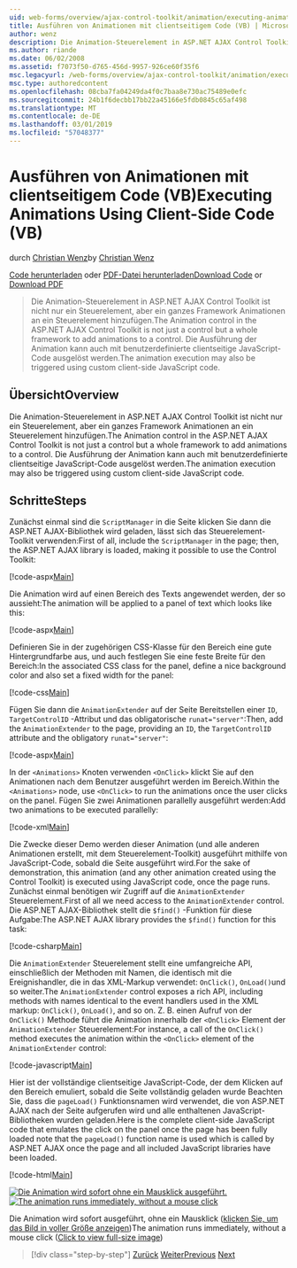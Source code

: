 ```yaml
---
uid: web-forms/overview/ajax-control-toolkit/animation/executing-animations-using-client-side-code-vb
title: Ausführen von Animationen mit clientseitigem Code (VB) | Microsoft-Dokumentation
author: wenz
description: Die Animation-Steuerelement in ASP.NET AJAX Control Toolkit ist nicht nur ein Steuerelement, aber ein ganzes Framework Animationen an ein Steuerelement hinzufügen. Die Ausführung der Animation...
ms.author: riande
ms.date: 06/02/2008
ms.assetid: f7073f50-d765-456d-9957-926ce60f35f6
msc.legacyurl: /web-forms/overview/ajax-control-toolkit/animation/executing-animations-using-client-side-code-vb
msc.type: authoredcontent
ms.openlocfilehash: 08cba7fa04249da4f0c7baa8e730ac75489e0efc
ms.sourcegitcommit: 24b1f6decbb17bb22a45166e5fdb0845c65af498
ms.translationtype: MT
ms.contentlocale: de-DE
ms.lasthandoff: 03/01/2019
ms.locfileid: "57048377"
---
```

<a name="executing-animations-using-client-side-code-vb"></a><span data-ttu-id="dc3e6-104">Ausführen von Animationen mit clientseitigem Code (VB)</span><span class="sxs-lookup"><span data-stu-id="dc3e6-104">Executing Animations Using Client-Side Code (VB)</span></span>
====================
<span data-ttu-id="dc3e6-105">durch [Christian Wenz](https://github.com/wenz)</span><span class="sxs-lookup"><span data-stu-id="dc3e6-105">by [Christian Wenz](https://github.com/wenz)</span></span>

<span data-ttu-id="dc3e6-106">[Code herunterladen](http://download.microsoft.com/download/f/9/a/f9a26acd-8df4-4484-8a18-199e4598f411/Animation10.vb.zip) oder [PDF-Datei herunterladen](http://download.microsoft.com/download/6/7/1/6718d452-ff89-4d3f-a90e-c74ec2d636a3/animation10VB.pdf)</span><span class="sxs-lookup"><span data-stu-id="dc3e6-106">[Download Code](http://download.microsoft.com/download/f/9/a/f9a26acd-8df4-4484-8a18-199e4598f411/Animation10.vb.zip) or [Download PDF](http://download.microsoft.com/download/6/7/1/6718d452-ff89-4d3f-a90e-c74ec2d636a3/animation10VB.pdf)</span></span>

> <span data-ttu-id="dc3e6-107">Die Animation-Steuerelement in ASP.NET AJAX Control Toolkit ist nicht nur ein Steuerelement, aber ein ganzes Framework Animationen an ein Steuerelement hinzufügen.</span><span class="sxs-lookup"><span data-stu-id="dc3e6-107">The Animation control in the ASP.NET AJAX Control Toolkit is not just a control but a whole framework to add animations to a control.</span></span> <span data-ttu-id="dc3e6-108">Die Ausführung der Animation kann auch mit benutzerdefinierte clientseitige JavaScript-Code ausgelöst werden.</span><span class="sxs-lookup"><span data-stu-id="dc3e6-108">The animation execution may also be triggered using custom client-side JavaScript code.</span></span>


## <a name="overview"></a><span data-ttu-id="dc3e6-109">Übersicht</span><span class="sxs-lookup"><span data-stu-id="dc3e6-109">Overview</span></span>

<span data-ttu-id="dc3e6-110">Die Animation-Steuerelement in ASP.NET AJAX Control Toolkit ist nicht nur ein Steuerelement, aber ein ganzes Framework Animationen an ein Steuerelement hinzufügen.</span><span class="sxs-lookup"><span data-stu-id="dc3e6-110">The Animation control in the ASP.NET AJAX Control Toolkit is not just a control but a whole framework to add animations to a control.</span></span> <span data-ttu-id="dc3e6-111">Die Ausführung der Animation kann auch mit benutzerdefinierte clientseitige JavaScript-Code ausgelöst werden.</span><span class="sxs-lookup"><span data-stu-id="dc3e6-111">The animation execution may also be triggered using custom client-side JavaScript code.</span></span>

## <a name="steps"></a><span data-ttu-id="dc3e6-112">Schritte</span><span class="sxs-lookup"><span data-stu-id="dc3e6-112">Steps</span></span>

<span data-ttu-id="dc3e6-113">Zunächst einmal sind die `ScriptManager` in die Seite klicken Sie dann die ASP.NET AJAX-Bibliothek wird geladen, lässt sich das Steuerelement-Toolkit verwenden:</span><span class="sxs-lookup"><span data-stu-id="dc3e6-113">First of all, include the `ScriptManager` in the page; then, the ASP.NET AJAX library is loaded, making it possible to use the Control Toolkit:</span></span>

[!code-aspx[Main](executing-animations-using-client-side-code-vb/samples/sample1.aspx)]

<span data-ttu-id="dc3e6-114">Die Animation wird auf einen Bereich des Texts angewendet werden, der so aussieht:</span><span class="sxs-lookup"><span data-stu-id="dc3e6-114">The animation will be applied to a panel of text which looks like this:</span></span>

[!code-aspx[Main](executing-animations-using-client-side-code-vb/samples/sample2.aspx)]

<span data-ttu-id="dc3e6-115">Definieren Sie in der zugehörigen CSS-Klasse für den Bereich eine gute Hintergrundfarbe aus, und auch festlegen Sie eine feste Breite für den Bereich:</span><span class="sxs-lookup"><span data-stu-id="dc3e6-115">In the associated CSS class for the panel, define a nice background color and also set a fixed width for the panel:</span></span>

[!code-css[Main](executing-animations-using-client-side-code-vb/samples/sample3.css)]

<span data-ttu-id="dc3e6-116">Fügen Sie dann die `AnimationExtender` auf der Seite Bereitstellen einer `ID`, `TargetControlID` -Attribut und das obligatorische `runat="server"`:</span><span class="sxs-lookup"><span data-stu-id="dc3e6-116">Then, add the `AnimationExtender` to the page, providing an `ID`, the `TargetControlID` attribute and the obligatory `runat="server"`:</span></span>

[!code-aspx[Main](executing-animations-using-client-side-code-vb/samples/sample4.aspx)]

<span data-ttu-id="dc3e6-117">In der `<Animations>` Knoten verwenden `<OnClick>` klickt Sie auf den Animationen nach dem Benutzer ausgeführt werden im Bereich.</span><span class="sxs-lookup"><span data-stu-id="dc3e6-117">Within the `<Animations>` node, use `<OnClick>` to run the animations once the user clicks on the panel.</span></span> <span data-ttu-id="dc3e6-118">Fügen Sie zwei Animationen parallelly ausgeführt werden:</span><span class="sxs-lookup"><span data-stu-id="dc3e6-118">Add two animations to be executed parallelly:</span></span>

[!code-xml[Main](executing-animations-using-client-side-code-vb/samples/sample5.xml)]

<span data-ttu-id="dc3e6-119">Die Zwecke dieser Demo werden dieser Animation (und alle anderen Animationen erstellt, mit dem Steuerelement-Toolkit) ausgeführt mithilfe von JavaScript-Code, sobald die Seite ausgeführt wird.</span><span class="sxs-lookup"><span data-stu-id="dc3e6-119">For the sake of demonstration, this animation (and any other animation created using the Control Toolkit) is executed using JavaScript code, once the page runs.</span></span> <span data-ttu-id="dc3e6-120">Zunächst einmal benötigen wir Zugriff auf die `AnimationExtender` Steuerelement.</span><span class="sxs-lookup"><span data-stu-id="dc3e6-120">First of all we need access to the `AnimationExtender` control.</span></span> <span data-ttu-id="dc3e6-121">Die ASP.NET AJAX-Bibliothek stellt die `$find()` -Funktion für diese Aufgabe:</span><span class="sxs-lookup"><span data-stu-id="dc3e6-121">The ASP.NET AJAX library provides the `$find()` function for this task:</span></span>

[!code-csharp[Main](executing-animations-using-client-side-code-vb/samples/sample6.cs)]

<span data-ttu-id="dc3e6-122">Die `AnimationExtender` Steuerelement stellt eine umfangreiche API, einschließlich der Methoden mit Namen, die identisch mit die Ereignishandler, die in das XML-Markup verwendet: `OnClick()`, `OnLoad()`und so weiter.</span><span class="sxs-lookup"><span data-stu-id="dc3e6-122">The `AnimationExtender` control exposes a rich API, including methods with names identical to the event handlers used in the XML markup: `OnClick()`, `OnLoad()`, and so on.</span></span> <span data-ttu-id="dc3e6-123">Z. B. einen Aufruf von der `OnClick()` Methode führt die Animation innerhalb der `<OnClick>` Element der `AnimationExtender` Steuerelement:</span><span class="sxs-lookup"><span data-stu-id="dc3e6-123">For instance, a call of the `OnClick()` method executes the animation within the `<OnClick>` element of the `AnimationExtender` control:</span></span>

[!code-javascript[Main](executing-animations-using-client-side-code-vb/samples/sample7.js)]

<span data-ttu-id="dc3e6-124">Hier ist der vollständige clientseitige JavaScript-Code, der dem Klicken auf den Bereich emuliert, sobald die Seite vollständig geladen wurde Beachten Sie, dass die `pageLoad()` Funktionsnamen wird verwendet, die von ASP.NET AJAX nach der Seite aufgerufen wird und alle enthaltenen JavaScript-Bibliotheken wurden geladen.</span><span class="sxs-lookup"><span data-stu-id="dc3e6-124">Here is the complete client-side JavaScript code that emulates the click on the panel once the page has been fully loaded note that the `pageLoad()` function name is used which is called by ASP.NET AJAX once the page and all included JavaScript libraries have been loaded.</span></span>

[!code-html[Main](executing-animations-using-client-side-code-vb/samples/sample8.html)]


<span data-ttu-id="dc3e6-125">[![Die Animation wird sofort ohne ein Mausklick ausgeführt.](executing-animations-using-client-side-code-vb/_static/image2.png)](executing-animations-using-client-side-code-vb/_static/image1.png)</span><span class="sxs-lookup"><span data-stu-id="dc3e6-125">[![The animation runs immediately, without a mouse click](executing-animations-using-client-side-code-vb/_static/image2.png)](executing-animations-using-client-side-code-vb/_static/image1.png)</span></span>

<span data-ttu-id="dc3e6-126">Die Animation wird sofort ausgeführt, ohne ein Mausklick ([klicken Sie, um das Bild in voller Größe anzeigen](executing-animations-using-client-side-code-vb/_static/image3.png))</span><span class="sxs-lookup"><span data-stu-id="dc3e6-126">The animation runs immediately, without a mouse click ([Click to view full-size image](executing-animations-using-client-side-code-vb/_static/image3.png))</span></span>

> [!div class="step-by-step"]
> <span data-ttu-id="dc3e6-127">[Zurück](modifying-animations-from-the-server-side-vb.md)
> [Weiter](changing-an-animation-using-client-side-code-vb.md)</span><span class="sxs-lookup"><span data-stu-id="dc3e6-127">[Previous](modifying-animations-from-the-server-side-vb.md)
[Next](changing-an-animation-using-client-side-code-vb.md)</span></span>
